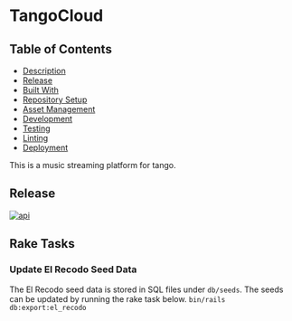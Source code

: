 # TangoCloud

## Table of Contents
- [Description](#description)
- [Release](#release)
- [Built With](#built-with)
- [Repository Setup](#repository-setup)
- [Asset Management](#asset-management)
- [Development](#development)
- [Testing](#testing)
- [Linting](#linting)
- [Deployment](#deployment)

This is a music streaming platform for tango.

## Release
[![api](https://github.com/jmarsh24/tangocloud/actions/workflows/test.yml/badge.svg?branch=main&event=status)](https://github.com/jmarsh24/tangocloud/actions/workflows/test.yml)

## Rake Tasks

### Update El Recodo Seed Data
The El Recodo seed data is stored in SQL files under `db/seeds`. The seeds can be updated by running the rake task below.
`bin/rails db:export:el_recodo`

